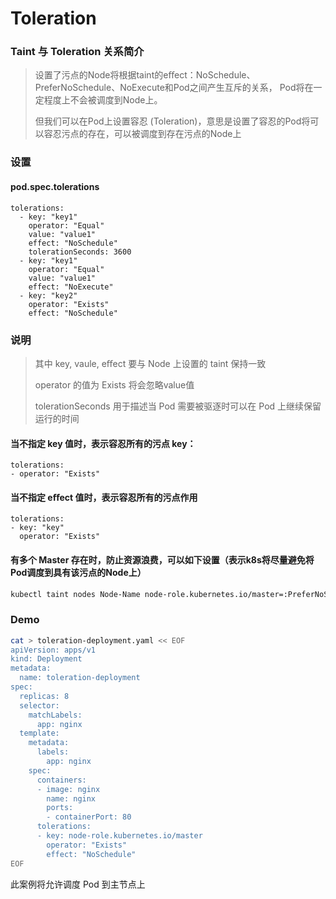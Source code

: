 # Toleration

### Taint 与 Toleration 关系简介

> 设置了污点的Node将根据taint的eﬀect：NoSchedule、PreferNoSchedule、NoExecute和Pod之间产生互斥的关系， Pod将在一定程度上不会被调度到Node上。
>
> 但我们可以在Pod上设置容忍 (Toleration)，意思是设置了容忍的Pod将可以容忍污点的存在，可以被调度到存在污点的Node上



### 设置

#### pod.spec.tolerations

```
tolerations:
  - key: "key1"
    operator: "Equal"
    value: "value1"
    effect: "NoSchedule"
    tolerationSeconds: 3600
  - key: "key1"
    operator: "Equal"
    value: "value1"
    effect: "NoExecute"
  - key: "key2"
    operator: "Exists"
    effect: "NoSchedule"
```



### 说明

> 其中 key, vaule, eﬀect 要与 Node 上设置的 taint 保持一致
>
> operator 的值为 Exists 将会忽略value值
>
> tolerationSeconds 用于描述当 Pod 需要被驱逐时可以在 Pod 上继续保留运行的时间



#### 当不指定 key 值时，表示容忍所有的污点 key：

```
tolerations:
- operator: "Exists"
```

#### 当不指定 eﬀect 值时，表示容忍所有的污点作用

```
tolerations:
- key: "key"
  operator: "Exists"
```

#### 有多个 Master 存在时，防止资源浪费，可以如下设置（表示k8s将尽量避免将Pod调度到具有该污点的Node上）

```bash
kubectl taint nodes Node-Name node-role.kubernetes.io/master=:PreferNoSchedule

```



### Demo

```bash
cat > toleration-deployment.yaml << EOF
apiVersion: apps/v1
kind: Deployment
metadata:
  name: toleration-deployment
spec:
  replicas: 8
  selector:
    matchLabels:
      app: nginx
  template:
    metadata:
      labels:
        app: nginx
    spec:
      containers:
      - image: nginx
        name: nginx
        ports:
        - containerPort: 80
      tolerations:
      - key: node-role.kubernetes.io/master
        operator: "Exists"
        effect: "NoSchedule"
EOF

```

​此案例将允许调度 Pod 到主节点上
